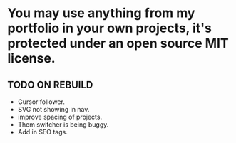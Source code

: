 # You may use anything from my portfolio in your own projects, it's protected under an open source MIT license.


## TODO ON REBUILD


- Cursor follower.
- SVG not showing in nav.
- improve spacing of projects.
- Them switcher is being buggy.
- Add in SEO tags.